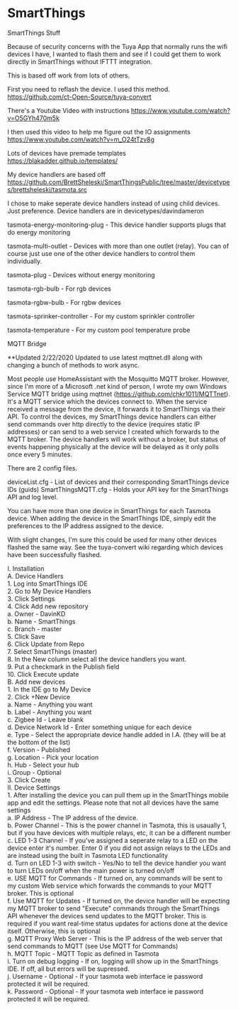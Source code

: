 # SmartThings
SmartThings Stuff

Because of security concerns with the Tuya App that normally runs the wifi devices I have, I wanted to flash them and see if I could get them to work directly in SmartThings without IFTTT integration.

This is based off work from lots of others.  

First you need to reflash the device.  I used this method.
https://github.com/ct-Open-Source/tuya-convert

There's a Youtube Video with instructions
https://www.youtube.com/watch?v=O5GYh470m5k

I then used this video to help me figure out the IO assignments
https://www.youtube.com/watch?v=m_O24tTzv8g

Lots of devices have premade templates
https://blakadder.github.io/templates/

My device handlers are based off
https://github.com/BrettSheleski/SmartThingsPublic/tree/master/devicetypes/brettsheleski/tasmota.src

I chose to make seperate device handlers instead of using child devices.  Just preference.  Device handlers are in devicetypes/davindameron

tasmota-energy-monitoring-plug - This device handler supports plugs that do energy monitoring

tasmota-multi-outlet - Devices with more than one outlet (relay).  You can of course just use one of the other device handlers to control them individually.

tasmota-plug - Devices without energy monitoring

tasmota-rgb-bulb - For rgb devices

tasmota-rgbw-bulb - For rgbw devices

tasmota-sprinker-controller - For my custom sprinkler controller

tasmota-temperature - For my custom pool temperature probe


MQTT Bridge

**Updated 2/22/2020
Updated to use latest mqttnet.dll along with changing a bunch of methods to work async.


Most people use HomeAssistant with the Mosquitto MQTT broker.  However, since I'm more of a Microsoft .net kind of person, I wrote my own Windows Service MQTT bridge using mqttnet (https://github.com/chkr1011/MQTTnet).  It's a MQTT service which the devices connect to.  When the service received a message from the device, it forwards it to SmartThings via their API.  To control the devices, my SmartThings device handlers can either send commands over http directly to the device (requires static IP addresses) or can send to a web service I created which forwards to the MQTT broker.  The device handlers will work without a broker, but status of events happening physically at the device will be delayed as it only polls once every 5 minutes.

There are 2 config files.

deviceList.cfg - List of devices and their corresponding SmartThings device IDs (guids)
SmartThingsMQTT.cfg - Holds your API key for the SmartThings API and log level.

You can have more than one device in SmartThings for each Tasmota device.  When adding the device in the SmartThings IDE, simply edit the preferences to the IP address assigned to the device.

With slight changes, I'm sure this could be used for many other devices flashed the same way.  See the tuya-convert wiki regarding which devices have been successfully flashed.

I.  Installation<br>
  A.  Device Handlers<br>
    1.  Log into SmartThings IDE<br>
    2.  Go to My Device Handlers<br>
    3.  Click Settings<br>
    4.  Click Add new repository<br>
        a.  Owner - DavinKD<br>
        b.  Name - SmartThings<br>
        c.  Branch - master<br>
    5.  Click Save<br>
    6.  Click Update from Repo<br>
    7.  Select SmartThings (master)<br>
    8.  In the New column select all the device handlers you want.<br>
    9.  Put a checkmark in the Publish field<br>
    10. Click Execute update<br>
  B.  Add new devices<br>
    1.  In the IDE go to My Device<br>
    2.  Click +New Device<br>
        a.  Name - Anything you want<br>
        b.  Label - Anything you want<br>
        c.  Zigbee Id - Leave blank<br>
        d.  Device Network Id - Enter something unique for each device<br>
        e.  Type - Select the appropriate device handle added in I.A. (they will be at the bottom of the list)<br>
        f.  Version - Published<br>
        g.  Location - Pick your location<br>
        h.  Hub - Select your hub<br>
        i.  Group - Optional<br>
    3.  Click Create<br>
II. Device Settings<br>
    1.  After installing the device you can pull them up in the SmartThings mobile app and edit the settings.  Please note that not all devices have the same settings<br>
        a.  IP Address - The IP address of the device.<br>
        b.  Power Channel - This is the power channel in Tasmota, this is usaually 1, but if you have devices with multiple relays, etc, it can be a different number<br>
        c.  LED 1-3 Channel - If you've assigned a seperate relay to a LED on the device enter it's number.  Enter 0 if you did not assign relays to the LEDs and are instead using the built in Tasmota LED functionality<br>
        d.  Turn on LED 1-3 with switch - Yes/No to tell the device handler you want to turn LEDs on/off when the main power is turned on/off<br>
        e.  USE MQTT for Commands - If turned on, any commands will be sent to my custom Web service which forwards the commands to your MQTT broker.  This is optional<br>
        f.  Use MQTT for Updates - If turned on, the device handler will be expecting my MQTT broker to send "Execute" commands through the SmartThings API whenever the devices send updates to the MQTT broker.  This is required if you want real-time status updates for actions done at the device itself.  Otherwise, this is optional<br>
        g.  MQTT Proxy Web Server - This is the IP address of the web server that send commands to MQTT (see Use MQTT for Commands)<br>
        h.  MQTT Topic - MQTT Topic as defined in Tasmota<br>
        i.  Turn on debug logging - If on, logging will show up in the SmartThings IDE.  If off, all but errors will be supressed.<br>
        j.  Username - Optional - If your tasmota web interface ie password protected it will be required.<br>
        k.  Password - Optional - If your tasmota web interface ie password protected it will be required.<br>
    
    
    


